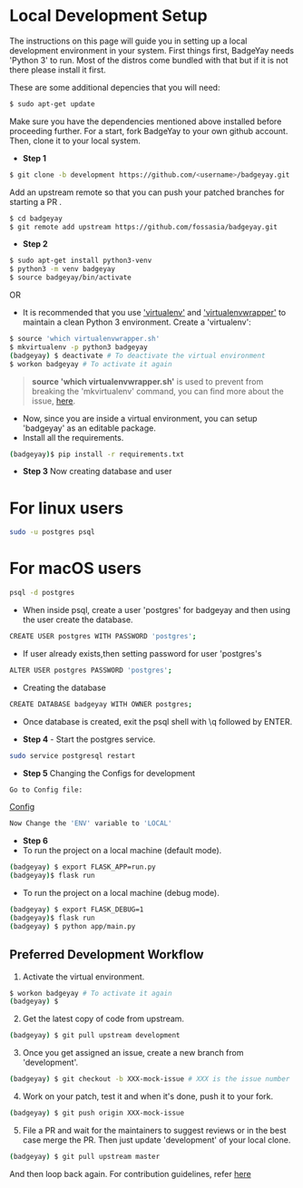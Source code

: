 # Local Development Setup

The instructions on this page will guide you in setting up a local development
environment in your system. First things first, BadgeYay needs 'Python 3' to run.
Most of the distros come bundled with that but if it is not there please install it first.

These are some additional depencies that you will need:

```sh
$ sudo apt-get update
```

Make sure you have the dependencies mentioned above installed before proceeding further.
For a start, fork BadgeYay to your own github account. Then, clone it to your local system.

* **Step 1**
```sh
$ git clone -b development https://github.com/<username>/badgeyay.git
```

Add an upstream remote so that you can push your patched branches for starting a PR .

```sh
$ cd badgeyay
$ git remote add upstream https://github.com/fossasia/badgeyay.git
```

* **Step 2**

```sh
$ sudo apt-get install python3-venv
$ python3 -m venv badgeyay
$ source badgeyay/bin/activate
```

OR

* It is recommended that you use ['virtualenv'](https://virtualenv.pypa.io/en/stable/installation/)
and ['virtualenvwrapper'](https://virtualenvwrapper.readthedocs.io/en/latest/install.html) to maintain a clean Python 3 environment. Create a 'virtualenv':

```sh
$ source 'which virtualenvwrapper.sh'
$ mkvirtualenv -p python3 badgeyay
(badgeyay) $ deactivate # To deactivate the virtual environment
$ workon badgeyay # To activate it again
```

> **source 'which virtualenvwrapper.sh'** is used to prevent from breaking the 'mkvirtualenv' command, you can find more about the issue, [here](https://stackoverflow.com/questions/13855463/bash-mkvirtualenv-command-not-found).

* Now, since you are inside a virtual environment, you can setup 'badgeyay' as an editable package.
* Install all the requirements.

```sh
(badgeyay)$ pip install -r requirements.txt
```

* **Step 3** Now creating database and user

# For linux users
```sh
sudo -u postgres psql
```
# For macOS users
```sh
psql -d postgres
```
* When inside psql, create a user 'postgres' for badgeyay and then using the user create the database.

```sh
CREATE USER postgres WITH PASSWORD 'postgres';
```
* If user already exists,then setting password for user 'postgres's
```sh
ALTER USER postgres PASSWORD 'postgres';
```

* Creating the database

```sh
CREATE DATABASE badgeyay WITH OWNER postgres;
```
* Once database is created, exit the psql shell with \q followed by ENTER.

* **Step 4** - Start the postgres service.

```sh
sudo service postgresql restart
```


* **Step 5** Changing the Configs for development
 ```sh
Go to Config file:
```
[Config](/api/config/config.py)
 ```sh
Now Change the 'ENV' variable to 'LOCAL'
```

 * **Step 6**
* To run the project on a local machine (default mode).
 ```sh
(badgeyay) $ export FLASK_APP=run.py
(badgeyay)$ flask run
 ```
 * To run the project on a local machine (debug mode).
```sh
(badgeyay) $ export FLASK_DEBUG=1
(badgeyay)$ flask run
(badgeyay) $ python app/main.py
```


## Preferred Development Workflow

1. Activate the virtual environment.

```sh
$ workon badgeyay # To activate it again
(badgeyay) $
```

2. Get the latest copy of code from upstream.

```sh
(badgeyay) $ git pull upstream development
```

3. Once you get assigned an issue, create a new branch from 'development'.

```sh
(badgeyay) $ git checkout -b XXX-mock-issue # XXX is the issue number
```

4. Work on your patch, test it and when it's done, push it to your fork.

```sh
(badgeyay) $ git push origin XXX-mock-issue
```
5. File a PR and wait for the maintainers to suggest reviews or in the best case
merge the PR. Then just update 'development' of your local clone.

```sh
(badgeyay) $ git pull upstream master
```

And then loop back again. For contribution guidelines, refer [here](https://github.com/fossasia/badgeyay/blob/development/.github/CONTRIBUTING.md)
